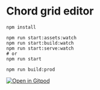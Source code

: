 # Chord grid editor

```
npm install

npm run start:assets:watch
npm run start:build:watch
npm run start:serve:watch
# or 
npm run start

npm run build:prod

```



[![Open in Gitpod](https://gitpod.io/button/open-in-gitpod.svg)](https://gitpod.io/#https://github.com/rsilve/compose-guitar)
